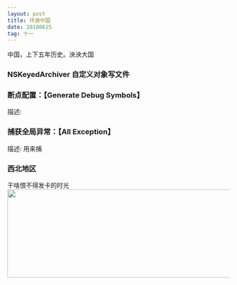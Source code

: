 ```yaml
---
layout: post
title: 环游中国
date: 20180615
tag: 十一
---
```

中国，上下五年历史。泱泱大国
###  NSKeyedArchiver 自定义对象写文件



### 断点配置：【Generate Debug Symbols】     

描述: 

### 捕获全局异常：【All Exception】    

描述: 用来捕


### 西北地区
干啥恨不得发卡的时光
  <img src="/images/posts/Xcode8/image14.png" height="200" width="600"> 
 
 

